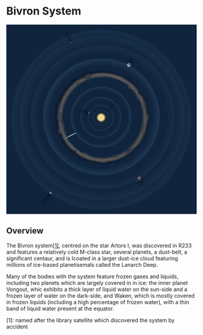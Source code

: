 # Bivron System

![_|BivronSystem|50](/content/bivron_system.png)

## Overview

The Bivron system<a href="note1">[1]</a>, centred on the star Artors I, was discovered in R233 and features a relatively cold M-class star, several planets, a dust-belt, a significant centaur, and is lcoated in a larger dust-ice cloud featuring millions of ice-based planetisemals called the Lanarch Deep.

Many of the bodies with the system feature frozen gases and liquids, including two planets which are largely covered in in ice: the inner planet Vongout, whic exhibits a thick layer of liquid water on the sun-side and a frozen layer of water on the dark-side, and Waken, which is mostly covered in frozen liquids (including a high percentage of frozen water), with a thin band of liquid water present at the equator.


<p id="note1">[1]: named after the library satellite which discovered the system by accident</p>